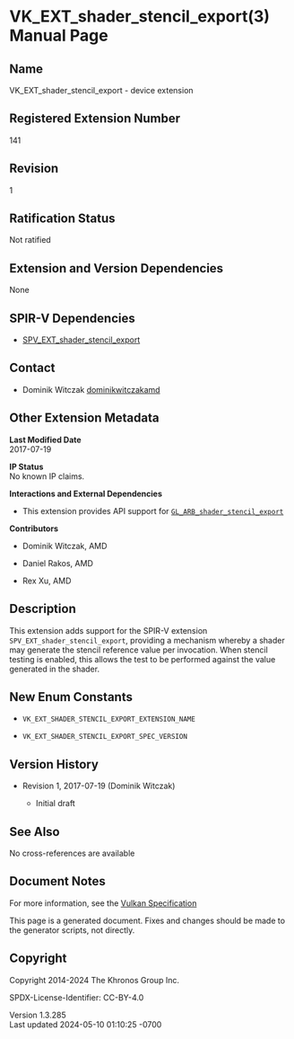 # VK_EXT_shader_stencil_export(3) Manual Page

## Name

VK_EXT_shader_stencil_export - device extension



## <a href="#_registered_extension_number" class="anchor"></a>Registered Extension Number

141

## <a href="#_revision" class="anchor"></a>Revision

1

## <a href="#_ratification_status" class="anchor"></a>Ratification Status

Not ratified

## <a href="#_extension_and_version_dependencies" class="anchor"></a>Extension and Version Dependencies

None

## <a href="#_spir_v_dependencies" class="anchor"></a>SPIR-V Dependencies

- [SPV_EXT_shader_stencil_export](https://htmlpreview.github.io/?https://github.com/KhronosGroup/SPIRV-Registry/blob/main/extensions/EXT/SPV_EXT_shader_stencil_export.html)

## <a href="#_contact" class="anchor"></a>Contact

- Dominik Witczak <a
  href="https://github.com/KhronosGroup/Vulkan-Docs/issues/new?body=%5BVK_EXT_shader_stencil_export%5D%20@dominikwitczakamd%0A*Here%20describe%20the%20issue%20or%20question%20you%20have%20about%20the%20VK_EXT_shader_stencil_export%20extension*"
  target="_blank" rel="nofollow noopener"><em></em>dominikwitczakamd</a>

## <a href="#_other_extension_metadata" class="anchor"></a>Other Extension Metadata

**Last Modified Date**  
2017-07-19

**IP Status**  
No known IP claims.

**Interactions and External Dependencies**  
- This extension provides API support for
  [`GL_ARB_shader_stencil_export`](https://registry.khronos.org/OpenGL/extensions/ARB/ARB_shader_stencil_export.txt)

**Contributors**  
- Dominik Witczak, AMD

- Daniel Rakos, AMD

- Rex Xu, AMD

## <a href="#_description" class="anchor"></a>Description

This extension adds support for the SPIR-V extension
`SPV_EXT_shader_stencil_export`, providing a mechanism whereby a shader
may generate the stencil reference value per invocation. When stencil
testing is enabled, this allows the test to be performed against the
value generated in the shader.

## <a href="#_new_enum_constants" class="anchor"></a>New Enum Constants

- `VK_EXT_SHADER_STENCIL_EXPORT_EXTENSION_NAME`

- `VK_EXT_SHADER_STENCIL_EXPORT_SPEC_VERSION`

## <a href="#_version_history" class="anchor"></a>Version History

- Revision 1, 2017-07-19 (Dominik Witczak)

  - Initial draft

## <a href="#_see_also" class="anchor"></a>See Also

No cross-references are available

## <a href="#_document_notes" class="anchor"></a>Document Notes

For more information, see the <a
href="https://registry.khronos.org/vulkan/specs/1.3-extensions/html/vkspec.html#VK_EXT_shader_stencil_export"
target="_blank" rel="noopener">Vulkan Specification</a>

This page is a generated document. Fixes and changes should be made to
the generator scripts, not directly.

## <a href="#_copyright" class="anchor"></a>Copyright

Copyright 2014-2024 The Khronos Group Inc.

SPDX-License-Identifier: CC-BY-4.0

Version 1.3.285  
Last updated 2024-05-10 01:10:25 -0700
